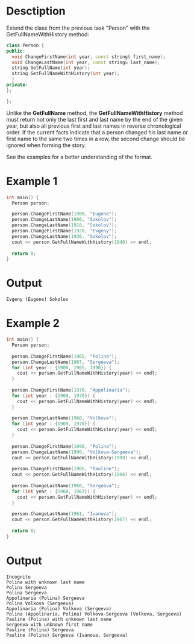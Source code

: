 # Desctiption

Extend the class from the previous task "Person" with the GetFullNameWithHistory method:

```c++
class Person {
public:
  void ChangeFirstName(int year, const string& first_name);
  void ChangeLastName(int year, const string& last_name);
  string GetFullName(int year);
  string GetFullNameWithHistory(int year);
  }
private:
};

};
```

Unlike the **GetFullName** method, the **GetFullNameWithHistory** method must return not only the last first and last name by the end of the given year, but also all previous first and last names in reverse chronological order. If the current facts indicate that a person changed his last name or first name to the same two times in a row, the second change should be ignored when forming the story.

See the examples for a better understanding of the format.

# Example 1

```c++
int main() {
  Person person;

  person.ChangeFirstName(1900, "Eugene");
  person.ChangeLastName(1900, "Sokolov");
  person.ChangeLastName(1910, "Sokolov");
  person.ChangeFirstName(1920, "Evgeny");
  person.ChangeLastName(1930, "Sokolov");
  cout << person.GetFullNameWithHistory(1940) << endl;
  
  return 0;
}
```
# Output
```
Evgeny (Eugene) Sokolov
```

# Example 2

```c++
int main() {
  Person person;
  
  person.ChangeFirstName(1965, "Polina");
  person.ChangeLastName(1967, "Sergeeva");
  for (int year : {1900, 1965, 1990}) {
    cout << person.GetFullNameWithHistory(year) << endl;
  }
  
  person.ChangeFirstName(1970, "Appolinaria");
  for (int year : {1969, 1970}) {
    cout << person.GetFullNameWithHistory(year) << endl;
  }
  
  person.ChangeLastName(1968, "Volkova");
  for (int year : {1969, 1970}) {
    cout << person.GetFullNameWithHistory(year) << endl;
  }
  
  person.ChangeFirstName(1990, "Polina");
  person.ChangeLastName(1990, "Volkova-Sergeeva");
  cout << person.GetFullNameWithHistory(1990) << endl;
  
  person.ChangeFirstName(1966, "Pauline");
  cout << person.GetFullNameWithHistory(1966) << endl;
  
  person.ChangeLastName(1960, "Sergeeva");
  for (int year : {1960, 1967}) {
    cout << person.GetFullNameWithHistory(year) << endl;
  }
  
  person.ChangeLastName(1961, "Ivanova");
  cout << person.GetFullNameWithHistory(1967) << endl;
  
  return 0;
}
```
# Output
```
Incognito
Polina with unknown last name
Polina Sergeeva
Polina Sergeeva
Appolinaria (Polina) Sergeeva
Polina Volkova (Sergeeva)
Appolinaria (Polina) Volkova (Sergeeva)
Polina (Appolinaria, Polina) Volkova-Sergeeva (Volkova, Sergeeva)
Pauline (Polina) with unknown last name
Sergeeva with unknown first name
Pauline (Polina) Sergeeva
Pauline (Polina) Sergeeva (Ivanova, Sergeeva)
```

